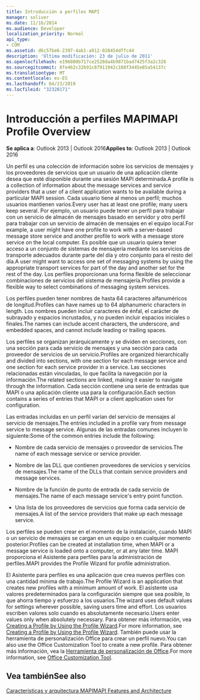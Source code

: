 ```yaml
---
title: Introducción a perfiles MAPI
manager: soliver
ms.date: 11/16/2014
ms.audience: Developer
localization_priority: Normal
api_type:
- COM
ms.assetid: d6c57be6-2397-4ab1-a912-028454dffc44
description: 'Última modificación: 23 de julio de 2011'
ms.openlocfilehash: e196800b717ce2528da4b9871bad7425f3a2c326
ms.sourcegitcommit: 8fe462c32b91c87911942c188f3445e85a54137c
ms.translationtype: MT
ms.contentlocale: es-ES
ms.lasthandoff: 04/23/2019
ms.locfileid: "32328171"
---
```

# <a name="mapi-profile-overview"></a><span data-ttu-id="0d8b1-103">Introducción a perfiles MAPI</span><span class="sxs-lookup"><span data-stu-id="0d8b1-103">MAPI Profile Overview</span></span>

  
  
<span data-ttu-id="0d8b1-104">**Se aplica a**: Outlook 2013 | Outlook 2016</span><span class="sxs-lookup"><span data-stu-id="0d8b1-104">**Applies to**: Outlook 2013 | Outlook 2016</span></span> 
  
<span data-ttu-id="0d8b1-105">Un perfil es una colección de información sobre los servicios de mensajes y los proveedores de servicios que un usuario de una aplicación cliente desea que esté disponible durante una sesión MAPI determinada.</span><span class="sxs-lookup"><span data-stu-id="0d8b1-105">A profile is a collection of information about the message services and service providers that a user of a client application wants to be available during a particular MAPI session.</span></span> <span data-ttu-id="0d8b1-106">Cada usuario tiene al menos un perfil; muchos usuarios mantienen varios.</span><span class="sxs-lookup"><span data-stu-id="0d8b1-106">Every user has at least one profile; many users keep several.</span></span> <span data-ttu-id="0d8b1-107">Por ejemplo, un usuario puede tener un perfil para trabajar con un servicio de almacén de mensajes basado en servidor y otro perfil para trabajar con un servicio de almacén de mensajes en el equipo local.</span><span class="sxs-lookup"><span data-stu-id="0d8b1-107">For example, a user might have one profile to work with a server-based message store service and another profile to work with a message store service on the local computer.</span></span> <span data-ttu-id="0d8b1-108">Es posible que un usuario quiera tener acceso a un conjunto de sistemas de mensajería mediante los servicios de transporte adecuados durante parte del día y otro conjunto para el resto del día.</span><span class="sxs-lookup"><span data-stu-id="0d8b1-108">A user might want to access one set of messaging systems by using the appropriate transport services for part of the day and another set for the rest of the day.</span></span> <span data-ttu-id="0d8b1-109">Los perfiles proporcionan una forma flexible de seleccionar combinaciones de servicios del sistema de mensajería.</span><span class="sxs-lookup"><span data-stu-id="0d8b1-109">Profiles provide a flexible way to select combinations of messaging system services.</span></span> 
  
<span data-ttu-id="0d8b1-110">Los perfiles pueden tener nombres de hasta 64 caracteres alfanuméricos de longitud.</span><span class="sxs-lookup"><span data-stu-id="0d8b1-110">Profiles can have names up to 64 alphanumeric characters in length.</span></span> <span data-ttu-id="0d8b1-111">Los nombres pueden incluir caracteres de énfal, el carácter de subrayado y espacios incrustados, y no pueden incluir espacios iniciales o finales.</span><span class="sxs-lookup"><span data-stu-id="0d8b1-111">The names can include accent characters, the underscore, and embedded spaces, and cannot include leading or trailing spaces.</span></span> 
  
<span data-ttu-id="0d8b1-112">Los perfiles se organizan jerárquicamente y se dividen en secciones, con una sección para cada servicio de mensajes y una sección para cada proveedor de servicios de un servicio.</span><span class="sxs-lookup"><span data-stu-id="0d8b1-112">Profiles are organized hierarchically and divided into sections, with one section for each message service and one section for each service provider in a service.</span></span> <span data-ttu-id="0d8b1-113">Las secciones relacionadas están vinculadas, lo que facilita la navegación por la información.</span><span class="sxs-lookup"><span data-stu-id="0d8b1-113">The related sections are linked, making it easier to navigate through the information.</span></span> <span data-ttu-id="0d8b1-114">Cada sección contiene una serie de entradas que MAPI o una aplicación cliente usa para la configuración.</span><span class="sxs-lookup"><span data-stu-id="0d8b1-114">Each section contains a series of entries that MAPI or a client application uses for configuration.</span></span>
  
<span data-ttu-id="0d8b1-115">Las entradas incluidas en un perfil varían del servicio de mensajes al servicio de mensajes.</span><span class="sxs-lookup"><span data-stu-id="0d8b1-115">The entries included in a profile vary from message service to message service.</span></span> <span data-ttu-id="0d8b1-116">Algunas de las entradas comunes incluyen lo siguiente:</span><span class="sxs-lookup"><span data-stu-id="0d8b1-116">Some of the common entries include the following:</span></span>
  
- <span data-ttu-id="0d8b1-117">Nombre de cada servicio de mensajes o proveedor de servicios.</span><span class="sxs-lookup"><span data-stu-id="0d8b1-117">The name of each message service or service provider.</span></span>
    
- <span data-ttu-id="0d8b1-118">Nombre de las DLL que contienen proveedores de servicios y servicios de mensajes.</span><span class="sxs-lookup"><span data-stu-id="0d8b1-118">The name of the DLLs that contain service providers and message services.</span></span>
    
- <span data-ttu-id="0d8b1-119">Nombre de la función de punto de entrada de cada servicio de mensajes.</span><span class="sxs-lookup"><span data-stu-id="0d8b1-119">The name of each message service's entry point function.</span></span>
    
- <span data-ttu-id="0d8b1-120">Una lista de los proveedores de servicios que forma cada servicio de mensajes.</span><span class="sxs-lookup"><span data-stu-id="0d8b1-120">A list of the service providers that make up each message service.</span></span>
    
<span data-ttu-id="0d8b1-121">Los perfiles se pueden crear en el momento de la instalación, cuando MAPI o un servicio de mensajes se cargan en un equipo o en cualquier momento posterior.</span><span class="sxs-lookup"><span data-stu-id="0d8b1-121">Profiles can be created at installation time, when MAPI or a message service is loaded onto a computer, or at any later time.</span></span> <span data-ttu-id="0d8b1-122">MAPI proporciona el Asistente para perfiles para la administración de perfiles.</span><span class="sxs-lookup"><span data-stu-id="0d8b1-122">MAPI provides the Profile Wizard for profile administration.</span></span> 
  
<span data-ttu-id="0d8b1-123">El Asistente para perfiles es una aplicación que crea nuevos perfiles con una cantidad mínima de trabajo.</span><span class="sxs-lookup"><span data-stu-id="0d8b1-123">The Profile Wizard is an application that creates new profiles with a minimum amount of work.</span></span> <span data-ttu-id="0d8b1-124">El asistente usa valores predeterminados para la configuración siempre que sea posible, lo que ahorra tiempo y esfuerzo a los usuarios.</span><span class="sxs-lookup"><span data-stu-id="0d8b1-124">The wizard uses default values for settings wherever possible, saving users time and effort.</span></span> <span data-ttu-id="0d8b1-125">Los usuarios escriben valores solo cuando es absolutamente necesario.</span><span class="sxs-lookup"><span data-stu-id="0d8b1-125">Users enter values only when absolutely necessary.</span></span> <span data-ttu-id="0d8b1-126">Para obtener más información, vea [Creating a Profile by Using the Profile Wizard](creating-a-profile-by-using-the-profile-wizard.md).</span><span class="sxs-lookup"><span data-stu-id="0d8b1-126">For more information, see [Creating a Profile by Using the Profile Wizard](creating-a-profile-by-using-the-profile-wizard.md).</span></span> <span data-ttu-id="0d8b1-127">También puede usar la herramienta de personalización Office para crear un perfil nuevo.</span><span class="sxs-lookup"><span data-stu-id="0d8b1-127">You can also use the Office Customization Tool to create a new profile.</span></span> <span data-ttu-id="0d8b1-128">Para obtener más información, vea la [Herramienta de personalización de Office](https://go.microsoft.com/fwlink/?LinkId=123000).</span><span class="sxs-lookup"><span data-stu-id="0d8b1-128">For more information, see [Office Customization Tool](https://go.microsoft.com/fwlink/?LinkId=123000).</span></span>
  
## <a name="see-also"></a><span data-ttu-id="0d8b1-129">Vea también</span><span class="sxs-lookup"><span data-stu-id="0d8b1-129">See also</span></span>



[<span data-ttu-id="0d8b1-130">Características y arquitectura MAPI</span><span class="sxs-lookup"><span data-stu-id="0d8b1-130">MAPI Features and Architecture</span></span>](mapi-features-and-architecture.md)

